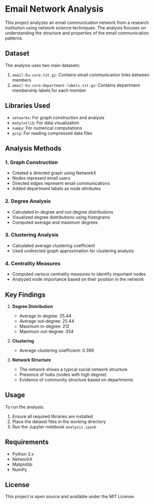 # Email Network Analysis

This project analyzes an email communication network from a research institution using network science techniques. The analysis focuses on understanding the structure and properties of the email communication patterns.

## Dataset

The analysis uses two main datasets:
1. `email-Eu-core.txt.gz`: Contains email communication links between members
2. `email-Eu-core-department-labels.txt.gz`: Contains department membership labels for each member

## Libraries Used

- `networkx`: For graph construction and analysis
- `matplotlib`: For data visualization
- `numpy`: For numerical computations
- `gzip`: For reading compressed data files

## Analysis Methods

### 1. Graph Construction
- Created a directed graph using NetworkX
- Nodes represent email users
- Directed edges represent email communications
- Added department labels as node attributes

### 2. Degree Analysis
- Calculated in-degree and out-degree distributions
- Visualized degree distributions using histograms
- Computed average and maximum degrees

### 3. Clustering Analysis
- Calculated average clustering coefficient
- Used undirected graph approximation for clustering analysis

### 4. Centrality Measures
- Computed various centrality measures to identify important nodes
- Analyzed node importance based on their position in the network

## Key Findings

1. **Degree Distribution**
   - Average in-degree: 25.44
   - Average out-degree: 25.44
   - Maximum in-degree: 212
   - Maximum out-degree: 334

2. **Clustering**
   - Average clustering coefficient: 0.399

3. **Network Structure**
   - The network shows a typical social network structure
   - Presence of hubs (nodes with high degree)
   - Evidence of community structure based on departments

## Usage

To run the analysis:
1. Ensure all required libraries are installed
2. Place the dataset files in the working directory
3. Run the Jupyter notebook `analysis.ipynb`

## Requirements

- Python 3.x
- NetworkX
- Matplotlib
- NumPy

## License

This project is open source and available under the MIT License. 
